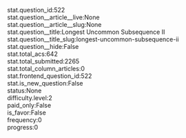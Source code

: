 stat.question_id:522  
stat.question__article__live:None  
stat.question__article__slug:None  
stat.question__title:Longest Uncommon Subsequence II  
stat.question__title_slug:longest-uncommon-subsequence-ii  
stat.question__hide:False  
stat.total_acs:642  
stat.total_submitted:2265  
stat.total_column_articles:0  
stat.frontend_question_id:522  
stat.is_new_question:False  
status:None  
difficulty.level:2  
paid_only:False  
is_favor:False  
frequency:0  
progress:0  
